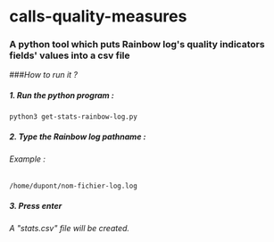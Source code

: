 # calls-quality-measures

### A python tool which puts Rainbow log's quality indicators fields' values into a csv file

###*How to run it ?*

##### 1. Run the python program :
```shell
python3 get-stats-rainbow-log.py
```

##### 2. Type the Rainbow log pathname :
###### Example :
```shell
/home/dupont/nom-fichier-log.log
```

##### 3. Press enter
###### A "stats.csv" file will be created.
